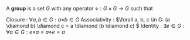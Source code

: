 A **group** is a set $G$ with any operator $\diamond: G\times G \to G$ such that

Closure
  : $\forall a, b \in G : a \diamond b \in G$
Associativity
  : $\forall a, b, c \in G: (a \diamond b) \diamond c = a \diamond (b \diamond c) $
Identity
  : $\exists e \in G : \forall a \in G: e \diamond a = a \diamond e = a$